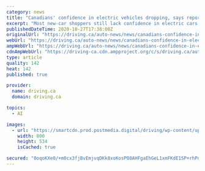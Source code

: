 ```yaml
---
category: news
title: "Canadians' confidence in electric vehicles dropping, says report"
excerpt: "Most new-car shoppers still lack confidence in electric cars, and a whopping 67 per cent of Canadians haven’t ever driven one, according to a new study by J.D. Power. The J.D. Power 2020 Q1 Mobility Confidence Index Study,"
publishedDateTime: 2020-10-27T17:38:00Z
originalUrl: "https://driving.ca/auto-news/news/canadians-confidence-in-electric-vehicles-dropping-says-report"
webUrl: "https://driving.ca/auto-news/news/canadians-confidence-in-electric-vehicles-dropping-says-report"
ampWebUrl: "https://driving.ca/auto-news/news/canadians-confidence-in-electric-vehicles-dropping-says-report/amp"
cdnAmpWebUrl: "https://driving-ca.cdn.ampproject.org/c/s/driving.ca/auto-news/news/canadians-confidence-in-electric-vehicles-dropping-says-report/amp"
type: article
quality: 142
heat: 142
published: true

provider:
  name: driving.ca
  domain: driving.ca

topics:
  - AI

images:
  - url: "https://smartcdn.prod.postmedia.digital/driving/wp-content/uploads/2020/02/nissan_ev.jpg?w=800&crop=1&strip=all#038;h=260"
    width: 800
    height: 534
    isCached: true

secured: "0oqoKXe0/+m0cx3fjBvEmjvqDKk8xoKosPO8AHFgaEhGeL1xmFKdE1SP+rhPqk7A8bBFGsQNhqtGKeiqrQiryuoZzKo1UbOkFffH9kHBW1h7QRAXEJEMJCVUEokNv1zaAP6ktmA+36kMdXQ5GfT2kjisuPNo0LJEthkyJ5Qkh3h+iIOAbvGYlkt1JegEeVw6SbSPkrRqPxwMhUlG5l5RUrjbHx3qt8GIrqE+Y5GNPc+X50aJpAFNMnfSYSrrMBpsGBP+sXeQSCsjpMJXpGSY4fhL66mx8m15UfXiN6AKFyTuP+UbppskoGm/jiDbImzyJagHq+lnpSxIj3GsY7ZHypNtXN6ycaJ5W8gY2HravOM=;aCi58QxuK6MMIQjDwufU4g=="
---
```


